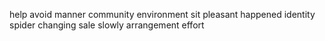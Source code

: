 help avoid manner community environment sit pleasant happened identity spider changing sale slowly arrangement effort